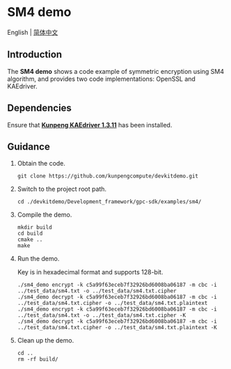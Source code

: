 # **SM4 demo**

English | [简体中文](README.md)

## Introduction

The **SM4 demo** shows a code example of symmetric encryption using SM4 algorithm, and provides two code implementations: OpenSSL and KAEdriver.

## Dependencies

Ensure that **[Kunpeng KAEdriver 1.3.11](https://www.hikunpeng.com/document/detail/en/kunpengaccel/encryp-decryp/devg-kae/kunpengaccel_16_0011.html)** has been installed.

## Guidance

1. Obtain the code.

   ```shell
   git clone https://github.com/kunpengcompute/devkitdemo.git
   ```

2. Switch to the project root path.

   ```shell
   cd ./devkitdemo/Development_framework/gpc-sdk/examples/sm4/
   ```

3. Compile the demo.

   ```shell
   mkdir build
   cd build
   cmake ..
   make
   ```

4. Run the demo.

   Key is in hexadecimal format and supports 128-bit.

   ```shell
   ./sm4_demo encrypt -k c5a99f63eceb7f32926bd6008ba06187 -m cbc -i ../test_data/sm4.txt -o ../test_data/sm4.txt.cipher
   ./sm4_demo decrypt -k c5a99f63eceb7f32926bd6008ba06187 -m cbc -i ../test_data/sm4.txt.cipher -o ../test_data/sm4.txt.plaintext
   ./sm4_demo encrypt -k c5a99f63eceb7f32926bd6008ba06187 -m cbc -i ../test_data/sm4.txt -o ../test_data/sm4.txt.cipher -K
   ./sm4_demo decrypt -k c5a99f63eceb7f32926bd6008ba06187 -m cbc -i ../test_data/sm4.txt.cipher -o ../test_data/sm4.txt.plaintext -K
   ```

5. Clean up the demo.

   ```shell
   cd ..
   rm -rf build/
   ```
